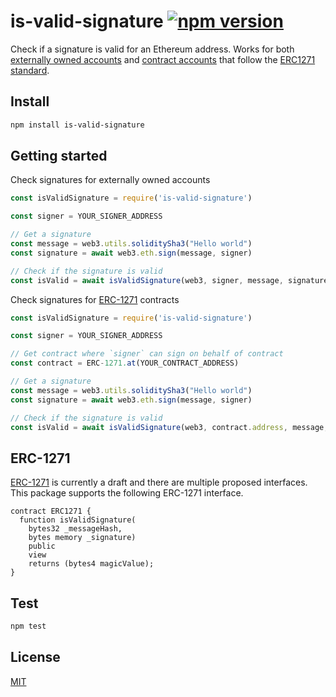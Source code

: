 # is-valid-signature [![npm version](https://badge.fury.io/js/is-valid-signature.svg)](https://badge.fury.io/js/is-valid-signature)

Check if a signature is valid for an Ethereum address. Works for both [externally owned accounts](http://ethdocs.org/en/latest/contracts-and-transactions/account-types-gas-and-transactions.html#externally-owned-accounts-eoas) and [contract accounts](http://ethdocs.org/en/latest/contracts-and-transactions/account-types-gas-and-transactions.html#contract-accounts) that follow the [ERC1271 standard](https://github.com/ethereum/EIPs/blob/master/EIPS/eip-1271.md).

## Install

```bash
npm install is-valid-signature
```

## Getting started

Check signatures for externally owned accounts

```javascript
const isValidSignature = require('is-valid-signature')

const signer = YOUR_SIGNER_ADDRESS

// Get a signature
const message = web3.utils.soliditySha3("Hello world")
const signature = await web3.eth.sign(message, signer)

// Check if the signature is valid
const isValid = await isValidSignature(web3, signer, message, signature)
```

Check signatures for [ERC-1271](https://github.com/ethereum/EIPs/blob/master/EIPS/eip-1271.md) contracts

```javascript
const isValidSignature = require('is-valid-signature')

const signer = YOUR_SIGNER_ADDRESS

// Get contract where `signer` can sign on behalf of contract
const contract = ERC-1271.at(YOUR_CONTRACT_ADDRESS)

// Get a signature
const message = web3.utils.soliditySha3("Hello world")
const signature = await web3.eth.sign(message, signer)

// Check if the signature is valid
const isValid = await isValidSignature(web3, contract.address, message, signature)
```

## ERC-1271

[ERC-1271](https://github.com/ethereum/EIPs/blob/master/EIPS/eip-1271.md) is currently a draft and there are multiple proposed interfaces. This package supports the following ERC-1271 interface.

```
contract ERC1271 {
  function isValidSignature(
    bytes32 _messageHash,
    bytes memory _signature)
    public
    view
    returns (bytes4 magicValue);
}
```

## Test

```bash
npm test
```

## License

[MIT](LICENSE)